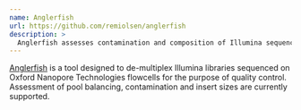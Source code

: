 ```yaml
---
name: Anglerfish
url: https://github.com/remiolsen/anglerfish
description: >
  Anglerfish assesses contamination and composition of Illumina sequencing libraries based on a Nanopore trial sequencing with high concordance.
---
```


[Anglerfish](https://github.com/remiolsen/anglerfish) is a tool designed to de-multiplex Illumina libraries sequenced on Oxford Nanopore Technologies flowcells for the purpose of quality control. Assessment of pool balancing, contamination and insert sizes are currently supported.
